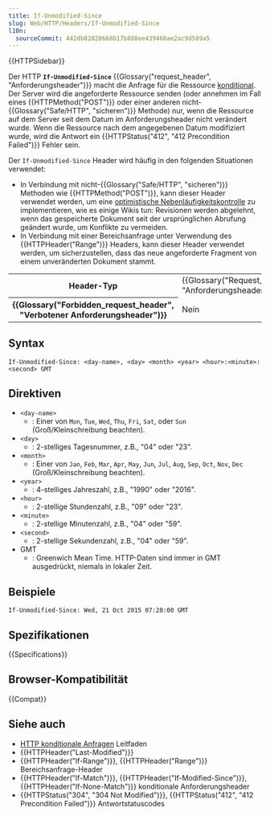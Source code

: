 ```yaml
---
title: If-Unmodified-Since
slug: Web/HTTP/Headers/If-Unmodified-Since
l10n:
  sourceCommit: 442db82028668b17b888ee439468ae2ac9d589a5
---
```


{{HTTPSidebar}}

Der HTTP **`If-Unmodified-Since`** {{Glossary("request_header", "Anforderungsheader")}} macht die Anfrage für die Ressource [konditional](/de/docs/Web/HTTP/Conditional_requests).
Der Server wird die angeforderte Ressource senden (oder annehmen im Fall eines {{HTTPMethod("POST")}} oder einer anderen nicht-{{Glossary("Safe/HTTP", "sicheren")}} Methode) nur, wenn die Ressource auf dem Server seit dem Datum im Anforderungsheader nicht verändert wurde.
Wenn die Ressource nach dem angegebenen Datum modifiziert wurde, wird die Antwort ein {{HTTPStatus("412", "412 Precondition Failed")}} Fehler sein.

Der `If-Unmodified-Since` Header wird häufig in den folgenden Situationen verwendet:

- In Verbindung mit nicht-{{Glossary("Safe/HTTP", "sicheren")}} Methoden wie {{HTTPMethod("POST")}}, kann dieser Header verwendet werden, um eine [optimistische Nebenläufigkeitskontrolle](https://en.wikipedia.org/wiki/Optimistic_concurrency_control) zu implementieren, wie es einige Wikis tun: Revisionen werden abgelehnt, wenn das gespeicherte Dokument seit der ursprünglichen Abrufung geändert wurde, um Konflikte zu vermeiden.
- In Verbindung mit einer Bereichsanfrage unter Verwendung des {{HTTPHeader("Range")}} Headers, kann dieser Header verwendet werden, um sicherzustellen, dass das neue angeforderte Fragment von einem unveränderten Dokument stammt.

<table class="properties">
  <tbody>
    <tr>
      <th scope="row">Header-Typ</th>
      <td>{{Glossary("Request_header", "Anforderungsheader")}}</td>
    </tr>
    <tr>
      <th scope="row">{{Glossary("Forbidden_request_header", "Verbotener Anforderungsheader")}}</th>
      <td>Nein</td>
    </tr>
  </tbody>
</table>

## Syntax

```http
If-Unmodified-Since: <day-name>, <day> <month> <year> <hour>:<minute>:<second> GMT
```

## Direktiven

- `<day-name>`
  - : Einer von `Mon`, `Tue`, `Wed`, `Thu`, `Fri`, `Sat`, oder `Sun` (Groß/Kleinschreibung beachten).
- `<day>`
  - : 2-stelliges Tagesnummer, z.B., "04" oder "23".
- `<month>`
  - : Einer von `Jan`, `Feb`, `Mar`, `Apr`, `May`, `Jun`, `Jul`, `Aug`, `Sep`, `Oct`, `Nov`, `Dec` (Groß/Kleinschreibung beachten).
- `<year>`
  - : 4-stelliges Jahreszahl, z.B., "1990" oder "2016".
- `<hour>`
  - : 2-stellige Stundenzahl, z.B., "09" oder "23".
- `<minute>`
  - : 2-stellige Minutenzahl, z.B., "04" oder "59".
- `<second>`
  - : 2-stellige Sekundenzahl, z.B., "04" oder "59".
- GMT
  - : Greenwich Mean Time. HTTP-Daten sind immer in GMT ausgedrückt, niemals in lokaler Zeit.

## Beispiele

```http
If-Unmodified-Since: Wed, 21 Oct 2015 07:28:00 GMT
```

## Spezifikationen

{{Specifications}}

## Browser-Kompatibilität

{{Compat}}

## Siehe auch

- [HTTP konditionale Anfragen](/de/docs/Web/HTTP/Conditional_requests) Leitfaden
- {{HTTPHeader("Last-Modified")}}
- {{HTTPHeader("If-Range")}}, {{HTTPHeader("Range")}} Bereichsanfrage-Header
- {{HTTPHeader("If-Match")}}, {{HTTPHeader("If-Modified-Since")}}, {{HTTPHeader("If-None-Match")}} konditionale Anforderungsheader
- {{HTTPStatus("304", "304 Not Modified")}}, {{HTTPStatus("412", "412 Precondition Failed")}} Antwortstatuscodes
